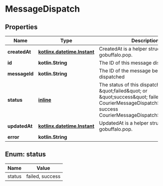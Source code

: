 
# MessageDispatch

## Properties
| Name | Type | Description | Notes |
| ------------ | ------------- | ------------- | ------------- |
| **createdAt** | [**kotlinx.datetime.Instant**](kotlinx.datetime.Instant.md) | CreatedAt is a helper struct field for gobuffalo.pop. |  |
| **id** | **kotlin.String** | The ID of this message dispatch |  |
| **messageId** | **kotlin.String** | The ID of the message being dispatched |  |
| **status** | [**inline**](#Status) | The status of this dispatch Either \&quot;failed\&quot; or \&quot;success\&quot; failed CourierMessageDispatchStatusFailed success CourierMessageDispatchStatusSuccess |  |
| **updatedAt** | [**kotlinx.datetime.Instant**](kotlinx.datetime.Instant.md) | UpdatedAt is a helper struct field for gobuffalo.pop. |  |
| **error** | **kotlin.String** |  |  [optional] |


<a id="Status"></a>
## Enum: status
| Name | Value |
| ---- | ----- |
| status | failed, success |



